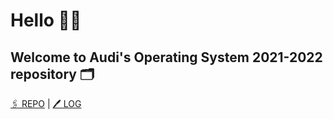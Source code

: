 # Hello 👋🏼
## Welcome to Audi's Operating System 2021-2022 repository 🗂
[🖇  REPO](https://github.com/anastasiaaaudiw/os212) | [🖊  LOG](TXT/mylog.txt)
